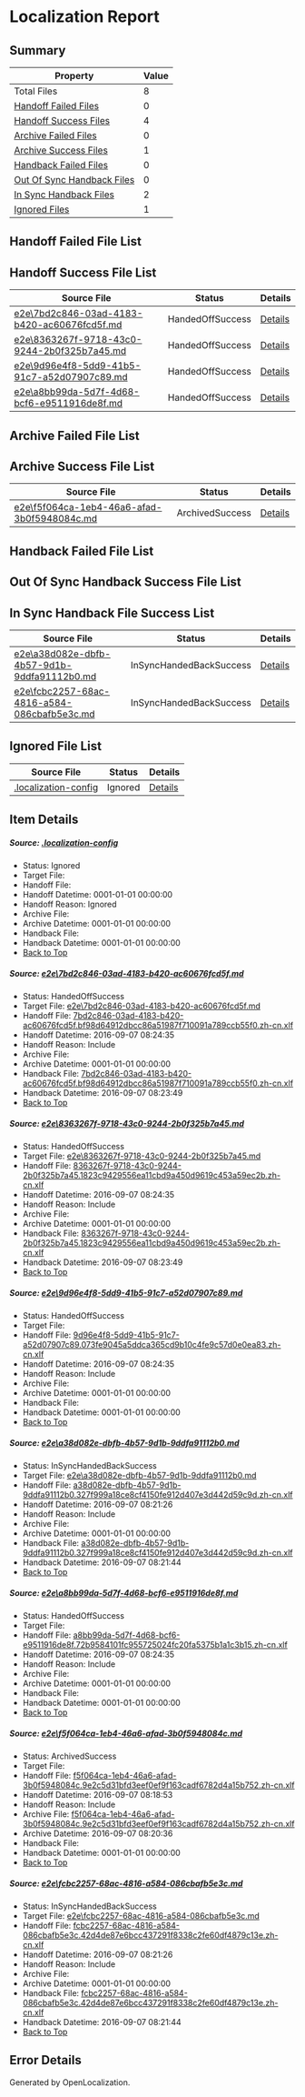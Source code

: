 # <a name='report-top'></a> Localization Report

## Summary
 Property | Value 
 -------- | ----- 
 Total Files | 8
[ Handoff Failed Files ](#handoff-failed-list)| 0
[ Handoff Success Files ](#handoff-success-list)| 4
[ Archive Failed Files ](#archive-failed-list)| 0
[ Archive Success Files ](#archive-success-list)| 1
[ Handback Failed Files ](#handback-failed-list)| 0
[ Out Of Sync Handback Files ](#outofsync-handback-success-list)| 0
[ In Sync Handback Files ](#insync-handback-success-list)| 2
[ Ignored Files ](#ignored-list)| 1

## <a name='handoff-failed-list'></a> Handoff Failed File List

## <a name='handoff-success-list'></a> Handoff Success File List
 Source File | Status | Details 
 ----------- | ------ | ------- 
 [e2e\7bd2c846-03ad-4183-b420-ac60676fcd5f.md](https://github.com/OpenLocalizationTestOrg/ol-test0/blob/dc4a58e3b5c4e8a394a318700b57a4e85cfc41c5/e2e/7bd2c846-03ad-4183-b420-ac60676fcd5f.md) | HandedOffSuccess | [Details](#b9f6c02e182828030dc62b16690ae5112c112f101)
 [e2e\8363267f-9718-43c0-9244-2b0f325b7a45.md](https://github.com/OpenLocalizationTestOrg/ol-test0/blob/1e20d927442700c6c793a57b6dcafe1db1282fc3/e2e/8363267f-9718-43c0-9244-2b0f325b7a45.md) | HandedOffSuccess | [Details](#89fc1ad8d5d3efc4cbe90ac1de007ad08938f4522)
 [e2e\9d96e4f8-5dd9-41b5-91c7-a52d07907c89.md](https://github.com/OpenLocalizationTestOrg/ol-test0/blob/2dffc8c4fb99e5a71ed3c88afcabd13d97cdfab1/e2e/9d96e4f8-5dd9-41b5-91c7-a52d07907c89.md) | HandedOffSuccess | [Details](#2ca350064f991b3223c78111af977f5b3b0e8c693)
 [e2e\a8bb99da-5d7f-4d68-bcf6-e9511916de8f.md](https://github.com/OpenLocalizationTestOrg/ol-test0/blob/6da969b12764261bfc596cdeab3e41118b9e8307/e2e/a8bb99da-5d7f-4d68-bcf6-e9511916de8f.md) | HandedOffSuccess | [Details](#ecd095b40766284c91f7fadcdcfc2dec250e73cf5)

## <a name='archive-failed-list'></a> Archive Failed File List

## <a name='archive-success-list'></a> Archive Success File List
 Source File | Status | Details 
 ----------- | ------ | ------- 
 [e2e\f5f064ca-1eb4-46a6-afad-3b0f5948084c.md](https://github.com/OpenLocalizationTestOrg/ol-test0/blob/ccfc6320e7d3bc161e5a88f6d22085ed9419526a/e2e/f5f064ca-1eb4-46a6-afad-3b0f5948084c.md) | ArchivedSuccess | [Details](#b621b78890e82ae7317d93701a54cffa57e720b36)

## <a name='handback-failed-list'></a> Handback Failed File List

## <a name='outofsync-handback-success-list'></a> Out Of Sync Handback Success File List

## <a name='insync-handback-success-list'></a> In Sync Handback File Success List
 Source File | Status | Details 
 ----------- | ------ | ------- 
 [e2e\a38d082e-dbfb-4b57-9d1b-9ddfa91112b0.md](https://github.com/OpenLocalizationTestOrg/ol-test0/blob/a91e725a296839fb09180f33408a92cb0786e862/e2e/a38d082e-dbfb-4b57-9d1b-9ddfa91112b0.md) | InSyncHandedBackSuccess | [Details](#6bcf3c2995832cc6ed7d16b4d13dfa390570d7874)
 [e2e\fcbc2257-68ac-4816-a584-086cbafb5e3c.md](https://github.com/OpenLocalizationTestOrg/ol-test0/blob/a91e725a296839fb09180f33408a92cb0786e862/e2e/fcbc2257-68ac-4816-a584-086cbafb5e3c.md) | InSyncHandedBackSuccess | [Details](#069c663dbf5ef58e55d62ebaccd54800f70714a77)

## <a name='ignored-list'></a> Ignored File List
 Source File | Status | Details 
 ----------- | ------ | ------- 
 [.localization-config](https://github.com/OpenLocalizationTestOrg/ol-test0/blob/2dffc8c4fb99e5a71ed3c88afcabd13d97cdfab1/.localization-config) | Ignored | [Details](#3d4f252ac210baf56311d7e97dcc2db10974dbd20)

## Item Details
##### <a name='3d4f252ac210baf56311d7e97dcc2db10974dbd20'></a> Source: [.localization-config](https://github.com/OpenLocalizationTestOrg/ol-test0/blob/2dffc8c4fb99e5a71ed3c88afcabd13d97cdfab1/.localization-config)
* Status: Ignored
* Target File: 
* Handoff File: 
* Handoff Datetime: 0001-01-01 00:00:00
* Handoff Reason: Ignored
* Archive File: 
* Archive Datetime: 0001-01-01 00:00:00
* Handback File: 
* Handback Datetime: 0001-01-01 00:00:00
* [Back to Top](#report-top)

##### <a name='b9f6c02e182828030dc62b16690ae5112c112f101'></a> Source: [e2e\7bd2c846-03ad-4183-b420-ac60676fcd5f.md](https://github.com/OpenLocalizationTestOrg/ol-test0/blob/dc4a58e3b5c4e8a394a318700b57a4e85cfc41c5/e2e/7bd2c846-03ad-4183-b420-ac60676fcd5f.md)
* Status: HandedOffSuccess
* Target File: [e2e\7bd2c846-03ad-4183-b420-ac60676fcd5f.md](https://github.com/OpenLocalizationTestOrg/ol-test0-zhcn/blob/f656de92718406cc245f0dc960057d52b1a0f64a/e2e/7bd2c846-03ad-4183-b420-ac60676fcd5f.md)
* Handoff File: [7bd2c846-03ad-4183-b420-ac60676fcd5f.bf98d64912dbcc86a51987f710091a789ccb55f0.zh-cn.xlf](https://github.com/OpenLocalizationTestOrg/ol-test0-handoff/blob/7fdc793fbae37acbae623f94db1234cdc5382b0a/ol-handoff/OpenLocalizationTestOrg/ol-test0-zhcn/ci/ht/7bd2c846-03ad-4183-b420-ac60676fcd5f.bf98d64912dbcc86a51987f710091a789ccb55f0.zh-cn.xlf)
* Handoff Datetime: 2016-09-07 08:24:35
* Handoff Reason: Include
* Archive File: 
* Archive Datetime: 0001-01-01 00:00:00
* Handback File: [7bd2c846-03ad-4183-b420-ac60676fcd5f.bf98d64912dbcc86a51987f710091a789ccb55f0.zh-cn.xlf](https://github.com/OpenLocalizationTestOrg/ol-test0-handback/blob/7531fea167e8e028625ed5052f4a77a2f48c07fc/ol-handback/OpenLocalizationTestOrg/ol-test0-zhcn/ci/mt/7bd2c846-03ad-4183-b420-ac60676fcd5f.bf98d64912dbcc86a51987f710091a789ccb55f0.zh-cn.xlf)
* Handback Datetime: 2016-09-07 08:23:49
* [Back to Top](#report-top)

##### <a name='89fc1ad8d5d3efc4cbe90ac1de007ad08938f4522'></a> Source: [e2e\8363267f-9718-43c0-9244-2b0f325b7a45.md](https://github.com/OpenLocalizationTestOrg/ol-test0/blob/1e20d927442700c6c793a57b6dcafe1db1282fc3/e2e/8363267f-9718-43c0-9244-2b0f325b7a45.md)
* Status: HandedOffSuccess
* Target File: [e2e\8363267f-9718-43c0-9244-2b0f325b7a45.md](https://github.com/OpenLocalizationTestOrg/ol-test0-zhcn/blob/f656de92718406cc245f0dc960057d52b1a0f64a/e2e/8363267f-9718-43c0-9244-2b0f325b7a45.md)
* Handoff File: [8363267f-9718-43c0-9244-2b0f325b7a45.1823c9429556ea11cbd9a450d9619c453a59ec2b.zh-cn.xlf](https://github.com/OpenLocalizationTestOrg/ol-test0-handoff/blob/7fdc793fbae37acbae623f94db1234cdc5382b0a/ol-handoff/OpenLocalizationTestOrg/ol-test0-zhcn/ci/ht/8363267f-9718-43c0-9244-2b0f325b7a45.1823c9429556ea11cbd9a450d9619c453a59ec2b.zh-cn.xlf)
* Handoff Datetime: 2016-09-07 08:24:35
* Handoff Reason: Include
* Archive File: 
* Archive Datetime: 0001-01-01 00:00:00
* Handback File: [8363267f-9718-43c0-9244-2b0f325b7a45.1823c9429556ea11cbd9a450d9619c453a59ec2b.zh-cn.xlf](https://github.com/OpenLocalizationTestOrg/ol-test0-handback/blob/7531fea167e8e028625ed5052f4a77a2f48c07fc/ol-handback/OpenLocalizationTestOrg/ol-test0-zhcn/ci/mt/8363267f-9718-43c0-9244-2b0f325b7a45.1823c9429556ea11cbd9a450d9619c453a59ec2b.zh-cn.xlf)
* Handback Datetime: 2016-09-07 08:23:49
* [Back to Top](#report-top)

##### <a name='2ca350064f991b3223c78111af977f5b3b0e8c693'></a> Source: [e2e\9d96e4f8-5dd9-41b5-91c7-a52d07907c89.md](https://github.com/OpenLocalizationTestOrg/ol-test0/blob/2dffc8c4fb99e5a71ed3c88afcabd13d97cdfab1/e2e/9d96e4f8-5dd9-41b5-91c7-a52d07907c89.md)
* Status: HandedOffSuccess
* Target File: 
* Handoff File: [9d96e4f8-5dd9-41b5-91c7-a52d07907c89.073fe9045a5ddca365cd9b10c4fe9c57d0e0ea83.zh-cn.xlf](https://github.com/OpenLocalizationTestOrg/ol-test0-handoff/blob/7fdc793fbae37acbae623f94db1234cdc5382b0a/ol-handoff/OpenLocalizationTestOrg/ol-test0-zhcn/ci/ht/9d96e4f8-5dd9-41b5-91c7-a52d07907c89.073fe9045a5ddca365cd9b10c4fe9c57d0e0ea83.zh-cn.xlf)
* Handoff Datetime: 2016-09-07 08:24:35
* Handoff Reason: Include
* Archive File: 
* Archive Datetime: 0001-01-01 00:00:00
* Handback File: 
* Handback Datetime: 0001-01-01 00:00:00
* [Back to Top](#report-top)

##### <a name='6bcf3c2995832cc6ed7d16b4d13dfa390570d7874'></a> Source: [e2e\a38d082e-dbfb-4b57-9d1b-9ddfa91112b0.md](https://github.com/OpenLocalizationTestOrg/ol-test0/blob/a91e725a296839fb09180f33408a92cb0786e862/e2e/a38d082e-dbfb-4b57-9d1b-9ddfa91112b0.md)
* Status: InSyncHandedBackSuccess
* Target File: [e2e\a38d082e-dbfb-4b57-9d1b-9ddfa91112b0.md](https://github.com/OpenLocalizationTestOrg/ol-test0-zhcn/blob/8db4bc654be2d3bd4d0844c492da9d0cfc8fb242/e2e/a38d082e-dbfb-4b57-9d1b-9ddfa91112b0.md)
* Handoff File: [a38d082e-dbfb-4b57-9d1b-9ddfa91112b0.327f999a18ce8cf4150fe912d407e3d442d59c9d.zh-cn.xlf](https://github.com/OpenLocalizationTestOrg/ol-test0-handoff/blob/8fca57c9759b596330fd6be2ebdfb0852ff7b9ea/ol-handoff/OpenLocalizationTestOrg/ol-test0-zhcn/ci/a38d082e-dbfb-4b57-9d1b-9ddfa91112b0.327f999a18ce8cf4150fe912d407e3d442d59c9d.zh-cn.xlf)
* Handoff Datetime: 2016-09-07 08:21:26
* Handoff Reason: Include
* Archive File: 
* Archive Datetime: 0001-01-01 00:00:00
* Handback File: [a38d082e-dbfb-4b57-9d1b-9ddfa91112b0.327f999a18ce8cf4150fe912d407e3d442d59c9d.zh-cn.xlf](https://github.com/OpenLocalizationTestOrg/ol-test0-handback/blob/d3522a51567b0bdb54dc265ef304e6b9903be33a/ol-handback/OpenLocalizationTestOrg/ol-test0-zhcn/ci/a38d082e-dbfb-4b57-9d1b-9ddfa91112b0.327f999a18ce8cf4150fe912d407e3d442d59c9d.zh-cn.xlf)
* Handback Datetime: 2016-09-07 08:21:44
* [Back to Top](#report-top)

##### <a name='ecd095b40766284c91f7fadcdcfc2dec250e73cf5'></a> Source: [e2e\a8bb99da-5d7f-4d68-bcf6-e9511916de8f.md](https://github.com/OpenLocalizationTestOrg/ol-test0/blob/6da969b12764261bfc596cdeab3e41118b9e8307/e2e/a8bb99da-5d7f-4d68-bcf6-e9511916de8f.md)
* Status: HandedOffSuccess
* Target File: 
* Handoff File: [a8bb99da-5d7f-4d68-bcf6-e9511916de8f.72b9584101fc955725024fc20fa5375b1a1c3b15.zh-cn.xlf](https://github.com/OpenLocalizationTestOrg/ol-test0-handoff/blob/7fdc793fbae37acbae623f94db1234cdc5382b0a/ol-handoff/OpenLocalizationTestOrg/ol-test0-zhcn/ci/ht/a8bb99da-5d7f-4d68-bcf6-e9511916de8f.72b9584101fc955725024fc20fa5375b1a1c3b15.zh-cn.xlf)
* Handoff Datetime: 2016-09-07 08:24:35
* Handoff Reason: Include
* Archive File: 
* Archive Datetime: 0001-01-01 00:00:00
* Handback File: 
* Handback Datetime: 0001-01-01 00:00:00
* [Back to Top](#report-top)

##### <a name='b621b78890e82ae7317d93701a54cffa57e720b36'></a> Source: [e2e\f5f064ca-1eb4-46a6-afad-3b0f5948084c.md](https://github.com/OpenLocalizationTestOrg/ol-test0/blob/ccfc6320e7d3bc161e5a88f6d22085ed9419526a/e2e/f5f064ca-1eb4-46a6-afad-3b0f5948084c.md)
* Status: ArchivedSuccess
* Target File: 
* Handoff File: [f5f064ca-1eb4-46a6-afad-3b0f5948084c.9e2c5d31bfd3eef0ef9f163cadf6782d4a15b752.zh-cn.xlf](https://github.com/OpenLocalizationTestOrg/ol-test0-handoff/blob/a27d302d289b76444ed70e9d48d3ef7c5a45a3e0/ol-handoff/OpenLocalizationTestOrg/ol-test0-zhcn/ci/ht/f5f064ca-1eb4-46a6-afad-3b0f5948084c.9e2c5d31bfd3eef0ef9f163cadf6782d4a15b752.zh-cn.xlf)
* Handoff Datetime: 2016-09-07 08:18:53
* Handoff Reason: Include
* Archive File: [f5f064ca-1eb4-46a6-afad-3b0f5948084c.9e2c5d31bfd3eef0ef9f163cadf6782d4a15b752.zh-cn.xlf](https://github.com/OpenLocalizationTestOrg/ol-test0-handoff/blob/3eced07229edc1d5dc1e0272fc34ab536a2f8bb0/ol-archive/OpenLocalizationTestOrg/ol-test0-zhcn/ci/ht/f5f064ca-1eb4-46a6-afad-3b0f5948084c.9e2c5d31bfd3eef0ef9f163cadf6782d4a15b752.zh-cn.xlf)
* Archive Datetime: 2016-09-07 08:20:36
* Handback File: 
* Handback Datetime: 0001-01-01 00:00:00
* [Back to Top](#report-top)

##### <a name='069c663dbf5ef58e55d62ebaccd54800f70714a77'></a> Source: [e2e\fcbc2257-68ac-4816-a584-086cbafb5e3c.md](https://github.com/OpenLocalizationTestOrg/ol-test0/blob/a91e725a296839fb09180f33408a92cb0786e862/e2e/fcbc2257-68ac-4816-a584-086cbafb5e3c.md)
* Status: InSyncHandedBackSuccess
* Target File: [e2e\fcbc2257-68ac-4816-a584-086cbafb5e3c.md](https://github.com/OpenLocalizationTestOrg/ol-test0-zhcn/blob/8db4bc654be2d3bd4d0844c492da9d0cfc8fb242/e2e/fcbc2257-68ac-4816-a584-086cbafb5e3c.md)
* Handoff File: [fcbc2257-68ac-4816-a584-086cbafb5e3c.42d4de87e6bcc437291f8338c2fe60df4879c13e.zh-cn.xlf](https://github.com/OpenLocalizationTestOrg/ol-test0-handoff/blob/8fca57c9759b596330fd6be2ebdfb0852ff7b9ea/ol-handoff/OpenLocalizationTestOrg/ol-test0-zhcn/ci/fcbc2257-68ac-4816-a584-086cbafb5e3c.42d4de87e6bcc437291f8338c2fe60df4879c13e.zh-cn.xlf)
* Handoff Datetime: 2016-09-07 08:21:26
* Handoff Reason: Include
* Archive File: 
* Archive Datetime: 0001-01-01 00:00:00
* Handback File: [fcbc2257-68ac-4816-a584-086cbafb5e3c.42d4de87e6bcc437291f8338c2fe60df4879c13e.zh-cn.xlf](https://github.com/OpenLocalizationTestOrg/ol-test0-handback/blob/d3522a51567b0bdb54dc265ef304e6b9903be33a/ol-handback/OpenLocalizationTestOrg/ol-test0-zhcn/ci/fcbc2257-68ac-4816-a584-086cbafb5e3c.42d4de87e6bcc437291f8338c2fe60df4879c13e.zh-cn.xlf)
* Handback Datetime: 2016-09-07 08:21:44
* [Back to Top](#report-top)


## Error Details

Generated by OpenLocalization.
